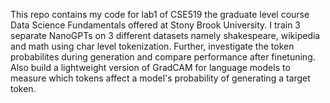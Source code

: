 This repo contains my code for lab1 of CSE519 the graduate level course Data Science Fundamentals offered at Stony Brook University.
I train 3 separate NanoGPTs on 3 different datasets namely shakespeare, wikipedia and math using char level tokenization. 
Further, investigate the token probabilites during generation and compare performance after finetuning.
Also build a lightweight version of GradCAM for language models to measure which tokens affect a model's probability of generating a target token.
